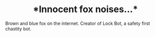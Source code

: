 <h1 align="center">*Innocent fox noises...*</h1>

Brown and blue fox on the internet. Creator of Lock Bot, a safety first chastity bot.
